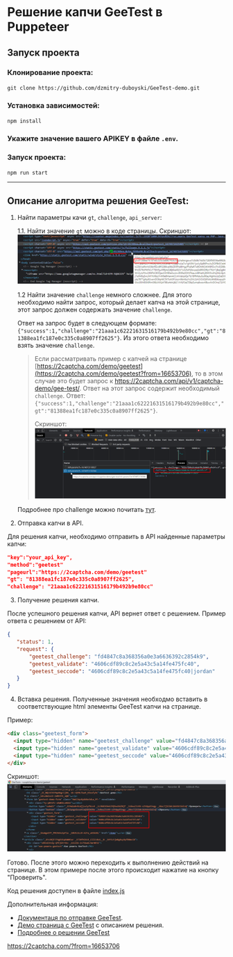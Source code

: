 # Решение капчи GeeTest в Puppeteer

## Запуск проекта
### Клонирование проекта:
`git clone https://github.com/dzmitry-duboyski/GeeTest-demo.git`

### Установка зависимостей:
`npm install`

<!-- Set your apikey in `.env` file -->
### Укажите значение вашего APIKEY в файле `.env`.

### Запуск проекта:
`npm run start`

---

## Описание алгоритма решения GeeTest:
1. Найти параметры качи `gt`, `challenge`, `api_server`:

    1.1. Найти значение `gt` можно в коде страницы.
    Скриншот:
    ![значение gt в коде страницы](./screenshot/gt_value.png)

    1.2 Найти значение `challenge` немного сложнее. 
    Для этого необходимо найти запрос, который делает капча на этой странице, этот запрос должен содержать значение `challenge`. 

    Ответ на запрос будет в следующем формате:
    `{"success":1,"challenge":"21aaa1c62221631516179b492b9e80cc","gt":"81388ea1fc187e0c335c0a8907ff2625"}`. Из этого ответа необходимо взять значение `challenge`. 

    >Если рассматривать пример с капчей на странице [https://2captcha.com/demo/geetest](https://2captcha.com/demo/geetest?from=16653706), то в этом случае это будет запрос к https://2captcha.com/api/v1/captcha-demo/gee-test/. Ответ на этот запрос содержит необходимый `challenge`.
    >Ответ: `{"success":1,"challenge":"21aaa1c62221631516179b492b9e80cc","gt":"81388ea1fc187e0c335c0a8907ff2625"}`.
    >
    >Скриншот:
    ![значение challenge в коде страницы](./screenshot/challenge_value.png)

    Подробнее про challenge можно почитать [тут](https://2captcha.com/p/geetest?from=16653706).

2. Отправка капчи в API.

Для решения капчи, необходимо отправить в API найденные параметры капчи:
```json
"key":"your_api_key",
"method":"geetest"
"pageurl":"https://2captcha.com/demo/geetest"
"gt": "81388ea1fc187e0c335c0a8907ff2625",
"challenge": "21aaa1c62221631516179b492b9e80cc"
```

3. Получение решения капчи.

После успешного решения капчи, API вернет ответ с решением. Пример ответа с решением от API:
```json
{
   "status": 1,
   "request": {
       "geetest_challenge": "fd4847c8a368356a0e3a6636392c2854k9",
       "geetest_validate": "4606cdf89c8c2e5a43c5a14fe475fc40",
       "geetest_seccode": "4606cdf89c8c2e5a43c5a14fe475fc40|jordan"
   }
}
```

4. Вставка решения.
Полученные значения необходмо вставить в соответствующие html элементы GeeTest капчи на странице.

Пример:
```html
<div class="geetest_form">
  <input type="hidden" name="geetest_challenge" value="fd4847c8a368356a0e3a6636392c2854k9">
  <input type="hidden" name="geetest_validate" value="4606cdf89c8c2e5a43c5a14fe475fc40">
  <input type="hidden" name="geetest_seccode" value="4606cdf89c8c2e5a43c5a14fe475fc40">
</div>
```

Скриншот:
![вставляем ответ в html элементы GeeTest капчи на странице](./screenshot/answer_in_html.png)

Готово. После этого можно переходить к выполнению действий на странице. В этом примере после этого происходит нажатие на кнопку "Проверить". 

Код решения доступен в файле [index.js](/index.js)

Дополнительная информация:
- [Документаця по отправке GeeTest](https://2captcha.com/2captcha-api#solving_geetest?from=16653706).
- [Демо страница c GeeTest](https://2captcha.com/demo/geetest?from=16653706) с описанием решения.
- [Подробнее о решении GeeTest](https://2captcha.com/p/geetest?from=16653706)

https://2captcha.com/?from=16653706